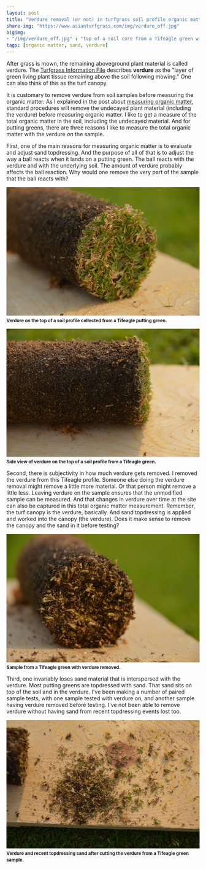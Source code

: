 ```yaml
---
layout: post
title: "Verdure removal (or not) in turfgrass soil profile organic matter tests"
share-img: "https://www.asianturfgrass.com/img/verdure_off.jpg"
bigimg:
- "/img/verdure_off.jpg" : "top of a soil core from a Tifeagle green with verdure removed"
tags: [organic matter, sand, verdure]
---
```


After grass is mown, the remaining aboveground plant material is called verdure. The [Turfgrass Information File](http://tic.msu.edu/tgif) describes **verdure** as the "layer of green living plant tissue remaining above the soil following mowing." One can also think of this as the turf canopy. 

It is customary to remove verdure from soil samples before measuring the organic matter. As I explained in the post about [measuring organic matter](https://www.asianturfgrass.com/2019-06-10-measuring-organic-matter/), standard procedures will remove the undecayed plant material (including the verdure) before measuring organic matter. I like to get a measure of the total organic matter in the soil, including the undecayed material. And for putting greens, there are three reasons I like to measure the total organic matter with the verdure *on* the sample.

First, one of the main reasons for measuring organic matter is to evaluate and adjust sand topdressing. And the purpose of all of that is to adjust the way a ball reacts when it lands on a putting green. The ball reacts with the verdure and with the underlying soil. The amount of verdure probably affects the ball reaction. Why would one remove the very part of the sample that the ball reacts with? 

![verdure on Tifeagle](/img/verdure_on.jpg)
<small><strong>Verdure on the top of a soil profile collected from a Tifeagle putting green.</strong></small>

![verdure from the side](/img/verdure_side.jpg)
<small><strong>Side view of verdure on the top of a soil profile from a Tifeagle green.</strong></small>

Second, there is subjectivity in how much verdure gets removed. I removed the verdure from this Tifeagle profile. Someone else doing the verdure removal might remove a little more material. Or that person might remove a little less. Leaving verdure on the sample ensures that the unmodified sample can be measured. And that changes in verdure over time at the site can also be captured in this total organic matter measurement. Remember, the turf canopy is the verdure, basically. And sand topdressing is applied and worked into the canopy (the verdure). Does it make sense to remove the canopy and the sand in it before testing?

![](/img/verdure_off.jpg)
<small><strong>Sample from a Tifeagle green with verdure removed.</strong></small>

Third, one invariably loses sand material that is interspersed with the verdure. Most putting greens are topdressed with sand. That sand sits on top of the soil and in the verdure. I've been making a number of paired sample tests, with one sample tested with verdure on, and another sample having verdure removed before testing. I've not been able to remove verdure without having sand from recent topdressing events lost too.

![](/img/verdure_sand.jpg)
<small><strong>Verdure and recent topdressing sand after cutting the verdure from a Tifeagle green sample.</strong></small>









